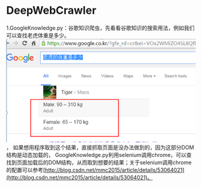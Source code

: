 # DeepWebCrawler
1.GoogleKnowledge.py：谷歌知识爬虫，先看看谷歌知识的搜索用法，例如我们可以查找老虎体重是多少。![](res/GoogleKnowledge.png)，
如果想用程序取到这个结果，直接抓取页面是没办法做到的，因为这部分DOM结构是动态加载的，
GoogleKnowledge.py利用selenium调用chrome，可以查找到页面加载后的DOM结构，从而取到想要的结果；关于selenium调用chrome的配置可以参考[http://blog.csdn.net/mmc2015/article/details/53064021](http://blog.csdn.net/mmc2015/article/details/53064021)。

